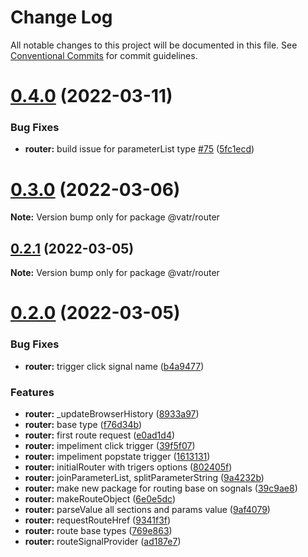 # Change Log

All notable changes to this project will be documented in this file.
See [Conventional Commits](https://conventionalcommits.org) for commit guidelines.

# [0.4.0](https://github.com/AliMD/vatr/compare/v0.3.0...v0.4.0) (2022-03-11)


### Bug Fixes

* **router:** build issue for parameterList type [#75](https://github.com/AliMD/vatr/issues/75) ([5fc1ecd](https://github.com/AliMD/vatr/commit/5fc1ecd12b938936e2718f9307186493e2712e1f))





# [0.3.0](https://github.com/AliMD/vatr/compare/v0.2.1...v0.3.0) (2022-03-06)

**Note:** Version bump only for package @vatr/router





## [0.2.1](https://github.com/AliMD/vatr/compare/v0.2.0...v0.2.1) (2022-03-05)

**Note:** Version bump only for package @vatr/router





# [0.2.0](https://github.com/AliMD/vatr/compare/v0.1.2...v0.2.0) (2022-03-05)


### Bug Fixes

* **router:** trigger click signal name ([b4a9477](https://github.com/AliMD/vatr/commit/b4a9477464cb05bb8fa227014de5e8af5b8dd600))


### Features

* **router:** _updateBrowserHistory ([8933a97](https://github.com/AliMD/vatr/commit/8933a97cde277708356fc123c7493774cf0b00ec))
* **router:** base type ([f76d34b](https://github.com/AliMD/vatr/commit/f76d34b65fbfb9680662dd994136d90be99d496c))
* **router:** first route request ([e0ad1d4](https://github.com/AliMD/vatr/commit/e0ad1d403f0023e2df44cb8b7a3a5710fcfbe877))
* **router:** impeliment click trigger ([39f5f07](https://github.com/AliMD/vatr/commit/39f5f075f48ae4323ccca57467dde04ce8c9c3be))
* **router:** impeliment popstate trigger ([1613131](https://github.com/AliMD/vatr/commit/16131312e4bc083ca3d6cf4c1458a93962946ccf))
* **router:** initialRouter with trigers options ([802405f](https://github.com/AliMD/vatr/commit/802405fb17846be9fe51a41122c871b5aca9cf6b))
* **router:** joinParameterList, splitParameterString ([9a4232b](https://github.com/AliMD/vatr/commit/9a4232b942f36a06cd3278e1a339639c9bcc82fa))
* **router:** make new package for routing base on sognals ([39c9ae8](https://github.com/AliMD/vatr/commit/39c9ae8cf2d8288cfdefce0826f5fe89b2d7d550))
* **router:** makeRouteObject ([6e0e5dc](https://github.com/AliMD/vatr/commit/6e0e5dc6fa10a6c02b1aeb198355040de6e235d2))
* **router:** parseValue all sections and params value ([9af4079](https://github.com/AliMD/vatr/commit/9af4079f03dc2b656694f962701fcf75da23fa99))
* **router:** requestRouteHref ([9341f3f](https://github.com/AliMD/vatr/commit/9341f3ff444bcdf26fd31f5eca71912dd70b7167))
* **router:** route base types ([769e863](https://github.com/AliMD/vatr/commit/769e863b3a1569a01b320390b007bccaa80c3458))
* **router:** routeSignalProvider ([ad187e7](https://github.com/AliMD/vatr/commit/ad187e706b6d62abd0668cf9bc7b64c49acab071))

